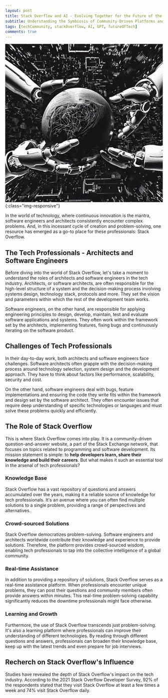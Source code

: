 ```yaml
---
layout: post
title: Stack Overflow and AI - Evolving Together for the Future of the Tech Community
subtitle: Understanding the Symbiosis of Community-Driven Platforms and Artificial Intelligence in Shaping the Next Generation of Problem-Solving and Innovation
tags: [techCommunity, stackOverflow, AI, GPT, futureOfTech]
comments: true
---
```


![Architecture vs Design Patterns - An In-depth Examination of Modern Applications](../assets/img/posts/stack-overflow-ai.jpeg){:class="img-responsive"}

In the world of technology, where continuous innovation is the mantra, software engineers and architects consistently encounter complex problems. And, in this incessant cycle of creation and problem-solving, one resource has emerged as a go-to place for these professionals: Stack Overflow. 

## The Tech Professionals - Architects and Software Engineers
Before diving into the world of Stack Overflow, let's take a moment to understand the roles of architects and software engineers in the tech industry. Architects, or software architects, are often responsible for the high-level structure of a system and the decision-making process involving systems design, technology stack, protocols and more. They set the vision and parameters within which the rest of the development team works. 

Software engineers, on the other hand, are responsible for applying engineering principles to design, develop, maintain, test and evaluate software applications and systems. They often work within the framework set by the architects, implementing features, fixing bugs and continuously iterating on the software product.

## Challenges of Tech Professionals
In their day-to-day work, both architects and software engineers face challenges. Software architects often grapple with the decision-making process around technology selection, system design and the development approach. They have to think about factors like performance, scalability, security and cost.

On the other hand, software engineers deal with bugs, feature implementations and ensuring the code they write fits within the framework and design set by the software architect. They often encounter issues that require deep understanding of specific technologies or languages and must solve these problems quickly and efficiently.

## The Role of Stack Overflow
This is where Stack Overflow comes into play. It is a community-driven question-and-answer website, a part of the Stack Exchange network, that focuses on topics related to programming and software development. Its mission statement is simple: to **help developers learn, share their knowledge and build their careers**. But what makes it such an essential tool in the arsenal of tech professionals?

### Knowledge Base
Stack Overflow has a vast repository of questions and answers accumulated over the years, making it a reliable source of knowledge for tech professionals. It's an avenue where you can often find multiple solutions to a single problem, providing a range of perspectives and alternatives.

### Crowd-sourced Solutions
Stack Overflow democratizes problem-solving. Software engineers and architects worldwide contribute their knowledge and experience to provide solutions. Therefore, the platform provides crowd-sourced wisdom, enabling tech professionals to tap into the collective intelligence of a global community.

### Real-time Assistance
In addition to providing a repository of solutions, Stack Overflow serves as a real-time assistance platform. When professionals encounter unique problems, they can post their questions and community members often provide answers within minutes. This real-time problem-solving capability significantly reduces the downtime professionals might face otherwise.

### Learning and Growth
Furthermore, the use of Stack Overflow transcends just problem-solving. It's also a learning platform where professionals can improve their understanding of different technologies. By reading through different questions and answers, professionals can broaden their knowledge base, keep up with the latest trends and even prepare for job interviews.

## Recherch on Stack Overflow's Influence
Studies have revealed the depth of Stack Overflow's impact on the tech industry. According to the 2021 Stack Overflow Developer Survey, 92% of the respondents stated that they visit Stack Overflow at least a few times a week and 74% visit Stack Overflow daily.
